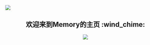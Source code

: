 [![](https://img.shields.io/badge/Blog-@Memory-23fff.svg)](https://memoryzy.pages.dev/)

<div align="center">
  <h2>欢迎来到Memory的主页 :wind_chime:</h2>
</div>

<div align="center">
  <img src="https://github-readme-stats.vercel.app/api?username=MemoryZy&show_icons=true&theme=radical"/> 
</div>
